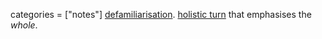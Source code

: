 categories = ["notes"]
[defamiliarisation](@/notes/defamiliarisation.md).
[holistic turn](@/notes/holistic-turn.md) that emphasises the *whole*.

